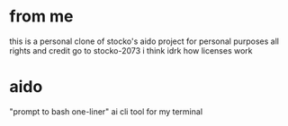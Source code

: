 # from me
this is a personal clone of stocko's aido project for personal purposes
all rights and credit go to stocko-2073 i think idrk how licenses work

# aido
"prompt to bash one-liner" ai cli tool for my terminal
